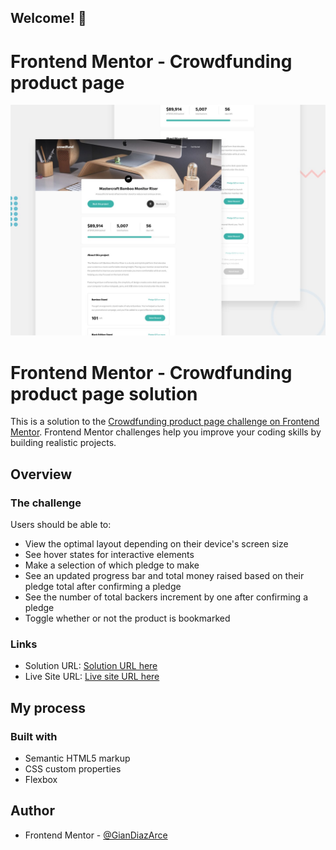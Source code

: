 ## Welcome! 👋

# Frontend Mentor - Crowdfunding product page

![Design preview for the Crowdfunding product page coding challenge](./design/desktop-preview.jpg)

# Frontend Mentor - Crowdfunding product page solution

This is a solution to the [Crowdfunding product page challenge on Frontend Mentor](https://www.frontendmentor.io/challenges/crowdfunding-product-page-7uvcZe7ZR). Frontend Mentor challenges help you improve your coding skills by building realistic projects. 


## Overview

### The challenge

Users should be able to:

- View the optimal layout depending on their device's screen size
- See hover states for interactive elements
- Make a selection of which pledge to make
- See an updated progress bar and total money raised based on their pledge total after confirming a pledge
- See the number of total backers increment by one after confirming a pledge
- Toggle whether or not the product is bookmarked


### Links

- Solution URL: [Solution URL here](https://www.frontendmentor.io/solutions/frontendmentorcrowdfundingproductpage-x7Lc4TVm8)
- Live Site URL: [Live site URL here](https://giandiazarce.github.io/FrontendMentor-Crowdfunding-product-page/)

## My process

### Built with

- Semantic HTML5 markup
- CSS custom properties
- Flexbox



## Author

- Frontend Mentor - [@GianDiazArce](https://www.frontendmentor.io/profile/GianDiazArce)

